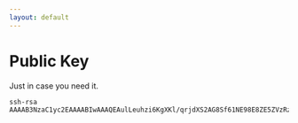 ```yaml
---
layout: default
---
```

# Public Key

Just in case you need it.

    ssh-rsa AAAAB3NzaC1yc2EAAAABIwAAAQEAulLeuhzi6KgXKl/qrjdXS2AG8Sf61NE98E8ZE5ZVzRz8U6O0pkcTwLKf0CT0FJK3+8RyYRMLfh0aCz949i9M/SJ8h+ds/wBZuDE0HSIZ/6w715pW389G7p6jl/kscnvufrSLoW++B20d67muIIGbjz3gbtQmK1w8VZAPV7pOAAtccJAZ9q9HVK8kCVicP2qjE1tNKrF0kxHyR9inHgqjw9KwaMbG+xAHLWTtqRNfoIzRBxLYZXWv+7GqJWpRZXKulCHjPkVEA2IZys/jWVNpv593aBbyDioP3XRVPb0Makcb6gOxNTOTfILsiWLErPBLd6ZtdZ+CTJCqJQDHhZSW5w== 

